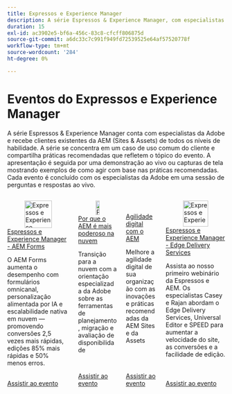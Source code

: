 ```yaml
---
title: Expressos e Experience Manager
description: A série Espressos & Experience Manager, com especialistas da Adobe, oferece aos clientes da AEM (Sites & Assets) insights de todos os níveis de habilidade sobre casos de uso comuns, práticas recomendadas, demonstrações em tempo real e conclui com uma sessão de perguntas e respostas.
duration: 15
exl-id: ac3902e5-bf6a-456c-83c8-cfcff806875d
source-git-commit: a6dc33c7c991f949fd72539525e64af57520778f
workflow-type: tm+mt
source-wordcount: '284'
ht-degree: 0%

---
```


# Eventos do Expressos e Experience Manager

A série Espressos &amp; Experience Manager conta com especialistas da Adobe e recebe clientes existentes da AEM (Sites &amp; Assets) de todos os níveis de habilidade. A série se concentra em um caso de uso comum do cliente e compartilha práticas recomendadas que refletem o tópico do evento. A apresentação é seguida por uma demonstração ao vivo ou capturas de tela mostrando exemplos de como agir com base nas práticas recomendadas. Cada evento é concluído com os especialistas da Adobe em uma sessão de perguntas e respostas ao vivo.

<!-- CARDS

{cta  = Watch event}

* 2025/aem-forms.md
* 2025/aem-in-the-cloud.md
* 2025/digital-agility.md
* 2025/edge-delivery-services.md
-->
<!-- START CARDS HTML - DO NOT MODIFY BY HAND -->
<div class="columns">
    <div class="column is-half-tablet is-half-desktop is-one-third-widescreen" aria-label="Espressos & Experience Manager - AEM Forms">
        <div class="card" style="height: 100%; display: flex; flex-direction: column; height: 100%;">
            <div class="card-image">
                <figure class="image x-is-16by9">
                    <a href="2025/aem-forms.md" title="Expressos e Experience Manager - AEM Forms" target="_blank" rel="referrer">
                        <img class="is-bordered-r-small" src="https://video.tv.adobe.com/v/3451636/?format=jpeg&nocache=1749739198074" alt="Expressos e Experience Manager - AEM Forms"
                             style="width: 100%; aspect-ratio: 16 / 9; object-fit: cover; overflow: hidden; display: block; margin: auto;">
                    </a>
                </figure>
            </div>
            <div class="card-content is-padded-small" style="display: flex; flex-direction: column; flex-grow: 1; justify-content: space-between;">
                <div class="top-card-content">
                    <p class="headline is-size-6 has-text-weight-bold">
                        <a href="2025/aem-forms.md" target="_blank" rel="referrer" title="Expressos e Experience Manager - AEM Forms">Espressos e Experience Manager - AEM Forms</a>
                    </p>
                    <p class="is-size-6">O AEM Forms aumenta o desempenho com formulários omnicanal, personalização alimentada por IA e escalabilidade nativa em nuvem — promovendo conversões 2,5 vezes mais rápidas, edições 85% mais rápidas e 50% menos erros.</p>
                </div>
                <a href="2025/aem-forms.md" target="_blank" rel="referrer" class="spectrum-Button spectrum-Button--outline spectrum-Button--primary spectrum-Button--sizeM" style="align-self: flex-start; margin-top: 1rem;">
                    <span class="spectrum-Button-label has-no-wrap has-text-weight-bold">Assistir ao evento</span>
                </a>
            </div>
        </div>
    </div>
    <div class="column is-half-tablet is-half-desktop is-one-third-widescreen" aria-label="Why AEM is More Powerful in the Cloud">
        <div class="card" style="height: 100%; display: flex; flex-direction: column; height: 100%;">
            <div class="card-image">
                <figure class="image x-is-16by9">
                    <a href="2025/aem-in-the-cloud.md" title="Por que o AEM é mais eficiente na nuvem" target="_blank" rel="referrer">
                        <img class="is-bordered-r-small" src="https://video.tv.adobe.com/v/3443023/?format=jpeg&nocache=1749739198088" alt="Por que o AEM é mais eficiente na nuvem"
                             style="width: 100%; aspect-ratio: 16 / 9; object-fit: cover; overflow: hidden; display: block; margin: auto;">
                    </a>
                </figure>
            </div>
            <div class="card-content is-padded-small" style="display: flex; flex-direction: column; flex-grow: 1; justify-content: space-between;">
                <div class="top-card-content">
                    <p class="headline is-size-6 has-text-weight-bold">
                        <a href="2025/aem-in-the-cloud.md" target="_blank" rel="referrer" title="Por que o AEM é mais eficiente na nuvem">Por que o AEM é mais poderoso na nuvem</a>
                    </p>
                    <p class="is-size-6">Transição para a nuvem com a orientação especializada da Adobe sobre as ferramentas de planejamento, migração e avaliação de disponibilidade</p>
                </div>
                <a href="2025/aem-in-the-cloud.md" target="_blank" rel="referrer" class="spectrum-Button spectrum-Button--outline spectrum-Button--primary spectrum-Button--sizeM" style="align-self: flex-start; margin-top: 1rem;">
                    <span class="spectrum-Button-label has-no-wrap has-text-weight-bold">Assistir ao evento</span>
                </a>
            </div>
        </div>
    </div>
    <div class="column is-half-tablet is-half-desktop is-one-third-widescreen" aria-label="Digital Agility with AEM">
        <div class="card" style="height: 100%; display: flex; flex-direction: column; height: 100%;">
            <div class="card-image">
                <figure class="image x-is-16by9">
                    <a href="2025/digital-agility.md" title="Agilidade digital com o AEM" target="_blank" rel="referrer">
                        <img class="is-bordered-r-small" src="https://video.tv.adobe.com/v/3443026/?format=jpeg&nocache=1749739198101" alt="Agilidade digital com o AEM"
                             style="width: 100%; aspect-ratio: 16 / 9; object-fit: cover; overflow: hidden; display: block; margin: auto;">
                    </a>
                </figure>
            </div>
            <div class="card-content is-padded-small" style="display: flex; flex-direction: column; flex-grow: 1; justify-content: space-between;">
                <div class="top-card-content">
                    <p class="headline is-size-6 has-text-weight-bold">
                        <a href="2025/digital-agility.md" target="_blank" rel="referrer" title="Agilidade digital com o AEM">Agilidade digital com o AEM</a>
                    </p>
                    <p class="is-size-6">Melhore a agilidade digital de sua organização com as inovações e práticas recomendadas da AEM Sites e da Assets</p>
                </div>
                <a href="2025/digital-agility.md" target="_blank" rel="referrer" class="spectrum-Button spectrum-Button--outline spectrum-Button--primary spectrum-Button--sizeM" style="align-self: flex-start; margin-top: 1rem;">
                    <span class="spectrum-Button-label has-no-wrap has-text-weight-bold">Assistir ao evento</span>
                </a>
            </div>
        </div>
    </div>
    <div class="column is-half-tablet is-half-desktop is-one-third-widescreen" aria-label="Espressos & Experience Manager - Edge Delivery Services">
        <div class="card" style="height: 100%; display: flex; flex-direction: column; height: 100%;">
            <div class="card-image">
                <figure class="image x-is-16by9">
                    <a href="2025/edge-delivery-services.md" title="Expressos e Experience Manager - Edge Delivery Services" target="_blank" rel="referrer">
                        <img class="is-bordered-r-small" src="https://video.tv.adobe.com/v/3459033/?format=jpeg&nocache=1749739198114" alt="Expressos e Experience Manager - Edge Delivery Services"
                             style="width: 100%; aspect-ratio: 16 / 9; object-fit: cover; overflow: hidden; display: block; margin: auto;">
                    </a>
                </figure>
            </div>
            <div class="card-content is-padded-small" style="display: flex; flex-direction: column; flex-grow: 1; justify-content: space-between;">
                <div class="top-card-content">
                    <p class="headline is-size-6 has-text-weight-bold">
                        <a href="2025/edge-delivery-services.md" target="_blank" rel="referrer" title="Expressos e Experience Manager - Edge Delivery Services">Espressos e Experience Manager - Edge Delivery Services</a>
                    </p>
                    <p class="is-size-6">Assista ao nosso primeiro webinário da Espressos e AEM. Os especialistas Casey e Rajan abordam o Edge Delivery Services, Universal Editor e SPEED para aumentar a velocidade do site, as conversões e a facilidade de edição.</p>
                </div>
                <a href="2025/edge-delivery-services.md" target="_blank" rel="referrer" class="spectrum-Button spectrum-Button--outline spectrum-Button--primary spectrum-Button--sizeM" style="align-self: flex-start; margin-top: 1rem;">
                    <span class="spectrum-Button-label has-no-wrap has-text-weight-bold">Assistir ao evento</span>
                </a>
            </div>
        </div>
    </div>
</div>
<!-- END CARDS HTML - DO NOT MODIFY BY HAND -->
